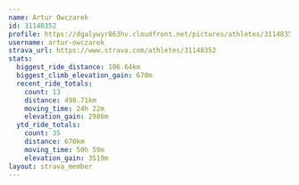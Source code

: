 ```yaml
---
name: Artur Owczarek
id: 31148352
profile: https://dgalywyr863hv.cloudfront.net/pictures/athletes/31148352/15906846/1/large.jpg
username: artur-owczarek
strava_url: https://www.strava.com/athletes/31148352
stats:
  biggest_ride_distance: 106.64km
  biggest_climb_elevation_gain: 670m
  recent_ride_totals:
    count: 13
    distance: 498.71km
    moving_time: 24h 22m
    elevation_gain: 2986m
  ytd_ride_totals:
    count: 35
    distance: 670km
    moving_time: 50h 59m
    elevation_gain: 3519m
layout: strava_member
--- 
```

